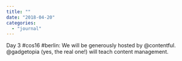 ```yaml
---
title: ""
date: "2018-04-20"
categories: 
  - "journal"
---
```


Day 3 #cos16 #berlin: We will be generously hosted by @contentful. @gadgetopia (yes, the real one!) will teach content management.
